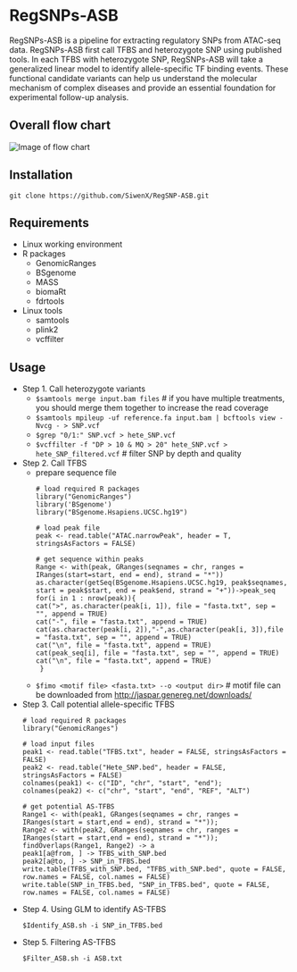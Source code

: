 # RegSNPs-ASB
RegSNPs-ASB is a pipeline for extracting regulatory SNPs from ATAC-seq data. RegSNPs-ASB first call TFBS and heterozygote SNP using published tools. In each TFBS with heterozygote SNP, RegSNPs-ASB will take a generalized linear model to identify allele-specific TF binding events. These functional candidate variants can help us understand the molecular mechanism of complex diseases and provide an essential foundation for experimental follow-up analysis.
## Overall flow chart
![Image of flow chart](https://github.com/SiwenX/RegSNP-ASB/blob/master/Figures/Fig2.png)
## Installation
`git clone https://github.com/SiwenX/RegSNP-ASB.git`
## Requirements
  - Linux working environment 
  - R packages
      - GenomicRanges
      - BSgenome
      - MASS
      - biomaRt
      - fdrtools
  - Linux tools
      - samtools
      - plink2
      - vcffilter
## Usage
  - Step 1. Call heterozygote variants
    - `$samtools merge input.bam files` # if you have multiple treatments, you should merge them together to increase the read coverage
    - `$samtools mpileup -uf reference.fa input.bam | bcftools view -Nvcg - > SNP.vcf`
    - `$grep "0/1:" SNP.vcf > hete_SNP.vcf`
    - `$vcffilter -f "DP > 10 & MQ > 20" hete_SNP.vcf > hete_SNP_filtered.vcf` # filter SNP by depth and quality
  - Step 2. Call TFBS
    - prepare sequence file
      ```rscript
      # load required R packages
      library("GenomicRanges")
      library('BSgenome')
      library("BSgenome.Hsapiens.UCSC.hg19")
      
      # load peak file
      peak <- read.table("ATAC.narrowPeak", header = T, stringsAsFactors = FALSE)
      
      # get sequence within peaks
      Range <- with(peak, GRanges(seqnames = chr, ranges = IRanges(start=start, end = end), strand = "*"))
      as.character(getSeq(BSgenome.Hsapiens.UCSC.hg19, peak$seqnames, start = peak$start, end = peak$end, strand = "+"))->peak_seq
      for(i in 1 : nrow(peak)){
      cat(">", as.character(peak[i, 1]), file = "fasta.txt", sep = "", append = TRUE)
      cat("-", file = "fasta.txt", append = TRUE)
      cat(as.character(peak[i, 2]),"-",as.character(peak[i, 3]),file = "fasta.txt", sep = "", append = TRUE)
      cat("\n", file = "fasta.txt", append = TRUE)
      cat(peak_seq[i], file = "fasta.txt", sep = "", append = TRUE)
      cat("\n", file = "fasta.txt", append = TRUE)
       }
      ``` 
    - `$fimo <motif file> <fasta.txt> --o <output dir>` # motif file can be downloaded from http://jaspar.genereg.net/downloads/ 
  - Step 3. Call potential allele-specific TFBS
    ```rscript
    # load required R packages
    library("GenomicRanges") 
    
    # load input files
    peak1 <- read.table("TFBS.txt", header = FALSE, stringsAsFactors = FALSE)
    peak2 <- read.table("Hete_SNP.bed", header = FALSE, stringsAsFactors = FALSE)
    colnames(peak1) <- c("ID", "chr", "start", "end");
    colnames(peak2) <- c("chr", "start", "end", "REF", "ALT")
    
    # get potential AS-TFBS
    Range1 <- with(peak1, GRanges(seqnames = chr, ranges = IRanges(start = start,end = end), strand = "*"));
    Range2 <- with(peak2, GRanges(seqnames = chr, ranges = IRanges(start = start,end = end), strand = "*"));
    findOverlaps(Range1, Range2) -> a
    peak1[a@from, ] -> TFBS_with_SNP.bed
    peak2[a@to, ] -> SNP_in_TFBS.bed
    write.table(TFBS_with_SNP.bed, "TFBS_with_SNP.bed", quote = FALSE, row.names = FALSE, col.names = FALSE)
    write.table(SNP_in_TFBS.bed, "SNP_in_TFBS.bed", quote = FALSE, row.names = FALSE, col.names = FALSE)
    ```
  - Step 4. Using GLM to identify AS-TFBS
    ```
    $Identify_ASB.sh -i SNP_in_TFBS.bed
    ```
  - Step 5. Filtering AS-TFBS
    ```
    $Filter_ASB.sh -i ASB.txt
    ```
